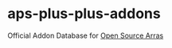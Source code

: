 # aps-plus-plus-addons
Official Addon Database for [Open Source Arras](https://github.com/Taureon/aps-plus-plus)
